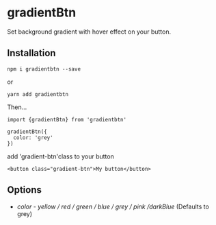 # gradientBtn

Set background gradient with hover effect on your button.

## Installation

`npm i gradientbtn --save`

or 

`yarn add gradientbtn`

Then... 

```
import {gradientBtn} from 'gradientbtn'

gradientBtn({
  color: 'grey'
})
```
add 'gradient-btn'class to your button 

```
<button class="gradient-btn">My button</button>
```

## Options

* *color* - _yellow / red / green / blue / grey / pink /darkBlue_ (Defaults to grey)
